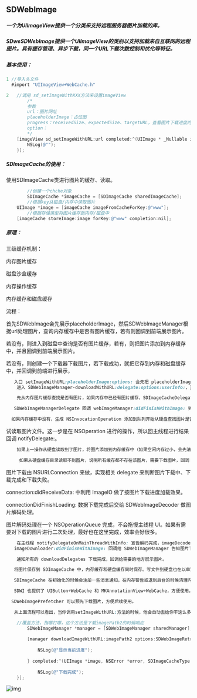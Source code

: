 

## SDWebImage

##### 一个为UIImageView提供一个分类来支持远程服务器图片加载的库。

##### SDweSDWebImage提供一个UIImageView的类别以支持加载来自互联网的远程图片。具有缓存管理、异步下载，同一个URL下载次数控制和优化等特征。

##### 基本使用：

```objective-c
1 //导入头文件  
  #import "UIImageView+WebCache.h"
```



```objective-c
2   //调用 sd_setImageWithXXX方法来设置imageView
		/*
		参数
		url：图片网址
		placeholderImage：占位图
		progress：receivedSize、expectedSize、targetURL，查看图片下载进度的block参数
		option：
		*/
    [imageView sd_setImageWithURL:url completed:^(UIImage * _Nullable image, NSError * _Nullable error, SDImageCacheType cacheType, NSURL * _Nullable imageURL) {
        NSLog(@"");
    }];
```



##### SDImageCache的使用：

使用SDImageCache类进行图片的缓存、读取。

```objective-c
		//创建一个chche对象
		SDImageCache *imageCache = [SDImageCache sharedImageCache];
		//根据key从磁盘/内存中读取图片
    UIImage *image = [imageCache imageFromCacheForKey:@"www"];
		//根据存储类型将图片缓存到内存/磁盘中
    [imageCache storeImage:image forKey:@"www" completion:nil];
```



##### 原理：

三级缓存机制：

内存图片缓存

磁盘沙盒缓存

内存操作缓存



内存缓存和磁盘缓存



流程：

首先SDWebImage会先展示placeholderImage，然后SDWebImageManager根据url处理图片，查询内存缓存中是否有图片缓存，若有则回调到前端展示图片。

若没有，则进入到磁盘中查询是否有图片缓存，若有，则把图片添加到内存缓存中，并且回调到前端展示图片。

若没有，则创建一个下载器下载图片，若下载成功，就把它存到内存和磁盘缓存中，并回调到前端进行展示，

```css
   入口 setImageWithURL:placeholderImage:options: 会先把 placeholderImage 显示，然后 SDWebImageManager 根据 URL 开始处理图片。
    进入 SDWebImageManager-downloadWithURL:delegate:options:userInfo:，交给 SDImageCache 从缓存查找图片是否已经下载 queryDiskCacheForKey:delegate:userInfo:.

    先从内存图片缓存查找是否有图片，如果内存中已经有图片缓存，SDImageCacheDelegate 回调 imageCache:didFindImage:forKey:userInfo: 到 SDWebImageManager。

   SDWebImageManagerDelegate 回调 webImageManager:didFinishWithImage: 到 UIImageView+WebCache 等前端展示图片。

  如果内存缓存中没有，生成 NSInvocationOperation 添加到队列开始从硬盘查找图片是否已经缓存。根据 URLKey 在硬盘缓存目录下尝
```

试读取图片文件。这一步是在 NSOperation 进行的操作，所以回主线程进行结果回调 notifyDelegate:。

```css
    如果上一操作从硬盘读取到了图片，将图片添加到内存缓存中（如果空闲内存过小，会先清空内存缓存）。SDImageCacheDelegate 回调 imageCache:didFindImage:forKey:userInfo:。进而回调展示图片。

     如果从硬盘缓存目录读取不到图片，说明所有缓存都不存在该图片，需要下载图片，回调 imageCache:didNotFindImageForKey:userInfo:。共享或重新生成一个下载器 SDWebImageDownloader 开始下载图片。
```

图片下载由 NSURLConnection 来做，实现相关 delegate 来判断图片下载中、下载完成和下载失败。

connection:didReceiveData: 中利用 ImageIO 做了按图片下载进度加载效果。

connectionDidFinishLoading: 数据下载完成后交给 SDWebImageDecoder 做图片解码处理。

图片解码处理在一个 NSOperationQueue 完成，不会拖慢主线程 UI。如果有需要对下载的图片进行二次处理，最好也在这里完成，效率会好很多。

```css
    在主线程 notifyDelegateOnMainThreadWithInfo: 宣告解码完成，imageDecoder:didFinishDecodingImage:userInfo: 回调给 SDWebImageDownloader。
   imageDownloader:didFinishWithImage: 回调给 SDWebImageManager 告知图片下载完成。

    通知所有的 downloadDelegates 下载完成，回调给需要的地方展示图片。

   将图片保存到 SDImageCache 中，内存缓存和硬盘缓存同时保存。写文件到硬盘也在以单独 NSInvocationOperation 完成，避免拖慢主线程。

   SDImageCache 在初始化的时候会注册一些消息通知，在内存警告或退到后台的时候清理内存图片缓存，应用结束的时候清理过期图片。

   SDWI 也提供了 UIButton+WebCache 和 MKAnnotationView+WebCache，方便使用。

  SDWebImagePrefetcher 可以预先下载图片，方便后续使用。

   从上面流程可以看出，当你调用setImageWithURL:方法的时候，他会自动去给你干这么多事，当你需要在某一具体时刻做事情的时候，你可以覆盖这些方法。比如在下载某个图片的过程中要响应一个事件，就覆盖这个方法：
```

```objectivec
    //覆盖方法，指哪打哪，这个方法是下载imagePath2的时候响应
        SDWebImageManager *manager = [SDWebImageManager sharedManager];
         
        [manager downloadImageWithURL:imagePath2 options:SDWebImageRetryFailed progress:^(NSInteger receivedSize, NSInteger expectedSize) {
             
            NSLog(@"显示当前进度");
             
        } completed:^(UIImage *image, NSError *error, SDImageCacheType cacheType, BOOL finished, NSURL *imageURL) {
             
            NSLog(@"下载完成");
    }];
```

![img](https://upload-images.jianshu.io/upload_images/1388998-9bf0a1d05db2de85.png?imageMogr2/auto-orient/strip|imageView2/2/w/806/format/webp)